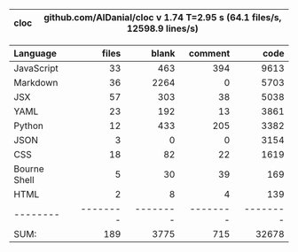 cloc|github.com/AlDanial/cloc v 1.74  T=2.95 s (64.1 files/s, 12598.9 lines/s)
--- | ---

Language|files|blank|comment|code
:-------|-------:|-------:|-------:|-------:
JavaScript|33|463|394|9613
Markdown|36|2264|0|5703
JSX|57|303|38|5038
YAML|23|192|13|3861
Python|12|433|205|3382
JSON|3|0|0|3154
CSS|18|82|22|1619
Bourne Shell|5|30|39|169
HTML|2|8|4|139
--------|--------|--------|--------|--------
SUM:|189|3775|715|32678
